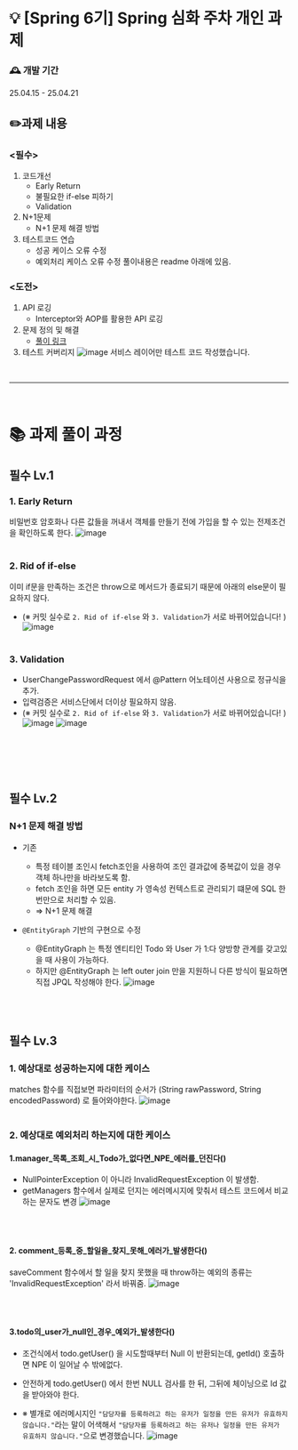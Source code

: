 # 💡 [Spring 6기] Spring 심화 주차 개인 과제

### 🕰️ 개발 기간
25.04.15 - 25.04.21

## ✏️과제 내용
### <필수> 
1. 코드개선
   -  Early Return
   -  불필요한 if-else 피하기
   -  Validation
3. N+1문제
   - N+1 문제 해결 방법
5. 테스트코드 연습
   - 성공 케이스 오류 수정
   - 예외처리 케이스 오류 수정
풀이내용은 readme 아래에 있음.

### <도전>
1. API 로깅
   -  Interceptor와 AOP를 활용한 API 로깅
3. 문제 정의 및 해결
   - <a href= "https://velog.io/@tofha054/Spring-심화-개인-과제-Lv.5-코드-개선"> 풀이 링크 </a>
5. 테스트 커버리지
![image](https://github.com/user-attachments/assets/f258703a-dc59-4d73-9214-c0b185aa2d84)
서비스 레이어만 테스트 코드 작성했습니다.

<br><hr><br>
# 📚 과제 풀이 과정
## 필수 Lv.1
### 1. Early Return
비밀번호 암호화나 다른 값들을 꺼내서 객체를 만들기 전에 가입을 할 수 있는 전제조건을 확인하도록 한다.
![image](https://github.com/user-attachments/assets/943ba8db-03d4-422f-b841-eee8964fa8ce)
<br><br>
### 2. Rid of if-else
이미 if문을 만족하는 조건은 throw으로 메서드가 종료되기 때문에 아래의 else문이 필요하지 않다.
- (※ 커밋 실수로 `2. Rid of if-else` 와 `3. Validation`가 서로 바뀌어있습니다! )
![image](https://github.com/user-attachments/assets/41a0b606-d946-47db-abc8-79040b3933eb)
<br><br>
### 3. Validation
- UserChangePasswordRequest 에서 @Pattern 어노테이션 사용으로 정규식을 추가.
- 입력검증은 서비스단에서 더이상 필요하지 않음.
- (※ 커밋 실수로 `2. Rid of if-else` 와 `3. Validation`가 서로 바뀌어있습니다! )
![image](https://github.com/user-attachments/assets/0098f1cc-9ec5-4209-a010-471ab5327755)
![image](https://github.com/user-attachments/assets/1dc1ce1b-7565-40eb-9654-9a5f19e91b4c)


<br><br><br><br>
## 필수 Lv.2
### N+1 문제 해결 방법
- 기존
   -  특정 테이블 조인시 fetch조인을 사용하여 조인 결과값에 중복값이 있을 경우 객체 하나만을 바라보도록 함.
   - fetch 조인을 하면 모든 entity 가 영속성 컨텍스트로 관리되기 떄문에 SQL 한번만으로 처리할 수 있음.
   - => N+1 문제 해결

- `@EntityGraph` 기반의 구현으로 수정
   - @EntityGraph 는 특정 엔티티인 Todo 와 User 가 1:다 양방향 관계를 갖고있을 때 사용이 가능하다.
   - 하지만 @EntityGraph 는 left outer join 만을 지원하니 다른 방식이 필요하면 직접 JPQL 작성해야 한다.
![image](https://github.com/user-attachments/assets/f0a1ee29-fd79-406b-99d2-42b4019cd8b7)
<br><br><br><br>
## 필수 Lv.3
### 1. 예상대로 성공하는지에 대한 케이스
matches 함수를 직접보면 파라미터의 순서가 (String rawPassword, String encodedPassword) 로 들어와야한다.
![image](https://github.com/user-attachments/assets/ad88458a-e4b4-4b3f-8ec1-a1a77b772a76)
<br><br>
### 2. 예상대로 예외처리 하는지에 대한 케이스
#### 1.manager_목록_조회_시_Todo가_없다면_NPE_에러를_던진다()
- NullPointerException 이 아니라 InvalidRequestException 이 발생함.
- getManagers 함수에서 실제로 던지는 에러메시지에 맞춰서 테스트 코드에서 비교하는 문자도 변경
![image](https://github.com/user-attachments/assets/be961269-205f-47ce-95bb-ec35c8f6efd9)

<br><br>
#### 2. comment_등록_중_할일을_찾지_못해_에러가_발생한다()
saveComment 함수에서 할 일을 찾지 못했을 때 throw하는 예외의 종류는 'InvalidRequestException' 라서 바꿔줌.
![image](https://github.com/user-attachments/assets/cd9753c8-82ab-4e4f-a885-874db665bc77)

<br><br>
#### 3.todo의_user가_null인_경우_예외가_발생한다()
- 조건식에서 todo.getUser() 을 시도할때부터 Null 이 반환되는데, getId() 호출하면 NPE 이 일어날 수 밖에없다.
- 안전하게 todo.getUser() 에서 한번 NULL 검사를 한 뒤, 그뒤에 체이닝으로 Id 값을 받아와야 한다.

- ※ 별개로 에러메시지인 `"담당자를 등록하려고 하는 유저가 일정을 만든 유저가 유효하지 않습니다."`라는 말이 어색해서
  `"담당자를 등록하려고 하는 유저나 일정을 만든 유저가 유효하지 않습니다."`으로 변경했습니다.
![image](https://github.com/user-attachments/assets/165f5b5c-7787-4265-96d5-00a63cb473f3)
